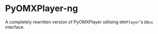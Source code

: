 # PyOMXPlayer-ng

A completely rewritten version of PyOMXPlayer utilising `OMXPlayer`'s `DBus` interface.